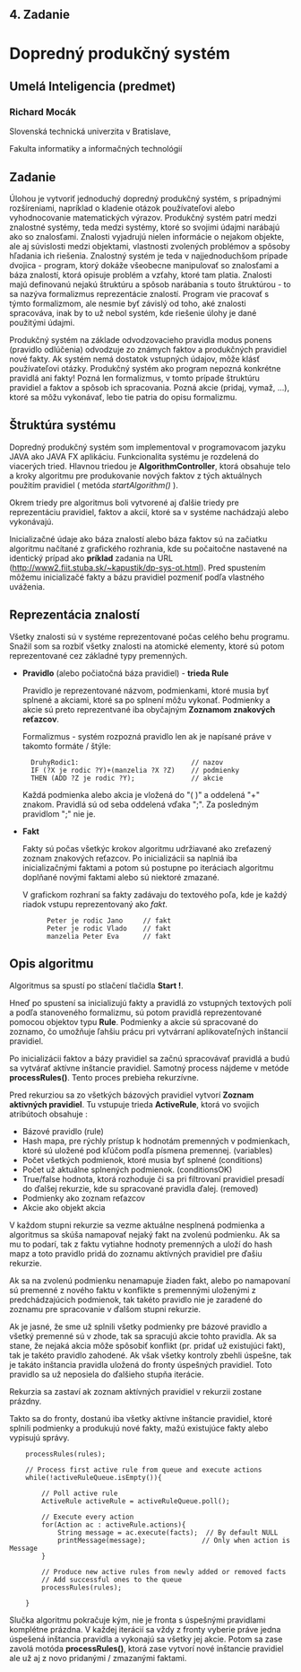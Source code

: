 ## 4. Zadanie

# Dopredný produkčný systém 

## Umelá Inteligencia (predmet)

### Richard Mocák

Slovenská technická univerzita v Bratislave,

Fakulta informatiky a informačných technológií


## Zadanie
Úlohou je vytvoriť jednoduchý dopredný produkčný systém, s prípadnými rozšíreniami, napríklad o kladenie otázok používateľovi alebo vyhodnocovanie matematických výrazov.
Produkčný systém patrí medzi znalostné systémy, teda medzi systémy, ktoré so svojimi údajmi narábajú ako so znalosťami. Znalosti vyjadrujú nielen informácie o nejakom objekte, ale aj súvislosti medzi objektami, vlastnosti zvolených problémov a spôsoby hľadania ich riešenia. Znalostný systém je teda v najjednoduchšom prípade dvojica - program, ktorý dokáže všeobecne manipulovať so znalosťami a báza znalostí, ktorá opisuje problém a vzťahy, ktoré tam platia. Znalosti majú definovanú nejakú štruktúru a spôsob narábania s touto štruktúrou - to sa nazýva formalizmus reprezentácie znalostí. Program vie pracovať s týmto formalizmom, ale nesmie byť závislý od toho, aké znalosti spracováva, inak by to už nebol systém, kde riešenie úlohy je dané použitými údajmi.

Produkčný systém na základe odvodzovacieho pravidla modus ponens (pravidlo odlúčenia) odvodzuje zo známych faktov a produkčných pravidiel nové fakty. Ak systém nemá dostatok vstupných údajov, môže klásť používateľovi otázky.
Produkčný systém ako program nepozná konkrétne pravidlá ani fakty! Pozná len formalizmus, v tomto prípade štruktúru pravidiel a faktov a spôsob ich spracovania. Pozná akcie (pridaj, vymaž, ...), ktoré sa môžu vykonávať, lebo tie patria do opisu formalizmu.


## Štruktúra systému
Dopredný produkčný systém som implementoval v programovacom jazyku JAVA ako JAVA FX aplikáciu. Funkcionalita systému je rozdelená do viacerých tried. Hlavnou triedou je **AlgorithmController**, ktorá obsahuje telo a kroky algoritmu pre produkovanie nových faktov z tých aktuálnych použitím pravidiel ( metóda *startAlgorithm()* ). 

Okrem triedy pre algoritmus boli vytvorené aj ďalšie triedy pre reprezentáciu pravidiel, faktov a akcií, ktoré sa v systéme nachádzajú alebo vykonávajú. 

Inicializačné údaje ako báza znalostí alebo báza faktov sú na začiatku algoritmu načítané z grafického rozhrania, kde su počaitočne nastavené na identický prípad ako **príklad** zadania na URL (http://www2.fiit.stuba.sk/~kapustik/dp-sys-ot.html). Pred spustením môžemu inicializačé fakty a bázu pravidiel pozmeniť podľa vlastného uváženia.


## Reprezentácia znalostí

Všetky znalosti sú v systéme reprezentované počas celého behu programu. Snažil som sa rozbiť všetky znalosti na atomické elementy, ktoré sú potom reprezentované cez základné typy premenných.

- **Pravidlo** (alebo počiatočná báza pravidiel) - **trieda Rule** 

    Pravidlo je reprezentované názvom, podmienkami, ktoré musia byť splnené a akciami, ktoré sa po splnení môžu vykonať. Podmienky a akcie sú preto reprezentvané iba obyčajným **Zoznamom znakových reťazcov**.
     
     Formalizmus - systém rozpozná pravidlo len ak je napísané práve v takomto formáte / štýle:
     
        DruhyRodic1:                            // nazov
        IF (?X je rodic ?Y)+(manzelia ?X ?Z)    // podmienky 
        THEN (ADD ?Z je rodic ?Y);              // akcie
    
     Každá podmienka alebo akcia je vložená do "( )" a oddelená "+" znakom. Pravidlá sú od seba oddelená vďaka ";". Za posledným pravidlom ";" nie je.
     
- **Fakt** 

    Fakty sú počas všetkýc krokov algoritmu udržiavané ako zreťazený zoznam znakových reťazcov. Po inicializácii sa naplniá iba inicializačnými faktami a potom sú postupne po iteráciach algoritmu doplňané novými faktami alebo sú niektoré zmazané.
    
    V grafickom rozhraní sa fakty zadávaju do textového poľa, kde je každý riadok vstupu reprezentovaný ako *fakt*. 
     
            Peter je rodic Jano     // fakt
            Peter je rodic Vlado    // fakt
            manzelia Peter Eva      // fakt
            

## Opis algoritmu
Algoritmus sa spustí po stlačení tlačidla **Start !**.

Hneď po spustení sa inicializujú fakty a pravidlá zo vstupných textových polí a podľa stanoveného formalizmu, sú potom pravidlá reprezentované pomocou objektov typu **Rule**. Podmienky a akcie sú spracované do zoznamo, čo umožňuje ľahšiu prácu pri vytvárraní aplikovateľných inštancií pravidiel. 

Po inicializácii faktov a bázy pravidiel sa začnú spracovávať pravidlá a budú sa vytvárať aktívne inštancie pravidiel. Samotný process nájdeme v metóde **processRules()**. Tento proces prebieha rekurzívne. 

Pred rekurziou sa zo všetkých bázových pravidiel vytvorí **Zoznam aktivných pravidiel**. Tu vstupuje trieda **ActiveRule**, ktorá vo svojich atribútoch obsahuje :

- Bázové pravidlo (rule)
- Hash mapa, pre rýchly prístup k hodnotám premenných v podmienkach, ktoré sú uložené pod kľúčom podľa písmena premennej. (variables)
- Počet všetkých podmienok, ktoré musia byť splnené (conditions)
- Počet už aktuálne splnených podmienok. (conditionsOK)
- True/false hodnota, ktorá rozhoduje či sa pri filtrovaní pravidiel presadí do ďalšej rekurzie, kde su spracované pravidla ďalej. (removed)
- Podmienky ako zoznam reťazcov
- Akcie ako objekt akcia

V každom stupni rekurzie sa vezme aktuálne nesplnená podmienka a algoritmus sa skúša namapovať nejaký fakt na zvolenú podmienku. Ak sa mu to podarí, tak z faktu vytiahne hodnoty premenných a uloží do hash mapz a toto pravidlo pridá do zoznamu aktívných pravidiel pre ďašiu rekurzie. 
 
 Ak sa na zvolenú podmienku nenamapuje žiaden fakt, alebo po namapovaní sú premenné z nového faktu v konflikte s premennými uloženými z predchádzajúcich podmienok, tak takéto pravidlo nie je zaradené do zoznamu pre spracovanie v ďalšom stupni rekurzie.
 
 Ak je jasné, že sme už splnili všetky podmienky pre bázové pravidlo a všetký premenné sú v zhode, tak sa spracujú akcie tohto pravidla. Ak sa stane, že nejaká akcia môže spôsobiť konflikt (pr. pridať už existujúci fakt), tak je takéto pravidlo zahodené. Ak však všetky kontroly zbehli úspešne, tak je takáto inštancia pravidla uložená do fronty úspešných pravidiel. Toto pravidlo sa už neposiela do ďalšieho stupňa iterácie.
 
 Rekurzia sa zastaví ak zoznam aktívných pravidiel v rekurzii zostane prázdny.
  
 Takto sa do fronty, dostanú iba všetky aktívne inštancie pravidiel, ktoré splnili podmienky a produkujú nové fakty, mažú existujúce fakty alebo vypisujú správy. 
 
        processRules(rules);
        
        // Process first active rule from queue and execute actions
        while(!activeRuleQueue.isEmpty()){
        
            // Poll active rule
            ActiveRule activeRule = activeRuleQueue.poll();
            
            // Execute every action
            for(Action ac : activeRule.actions){
                String message = ac.execute(facts);  // By default NULL
                printMessage(message);              // Only when action is Message 
            }
            
            // Produce new active rules from newly added or removed facts
            // Add successful ones to the queue
            processRules(rules);

        }
 
 Slučka algoritmu pokračuje kým, nie je fronta s úspešnými pravidlami komplétne prázdna. V každej iterácií sa vždy z fronty vyberie práve jedna úspešená inštancia pravidla a vykonajú sa všetky jej akcie. Potom sa zase zavolá motóda **processRules()**, ktorá zase vytvorí nové inštancie pravidiel ale už aj z novo pridanými / zmazanými faktami. 
 
 